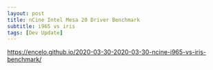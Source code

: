 ```yaml
---
layout: post
title: nCine Intel Mesa 20 Driver Benchmark
subtitle: i965 vs iris
tags: [Dev Update]
---
```


<https://encelo.github.io/2020-03-30-2020-03-30-ncine-i965-vs-iris-benchmark/>
